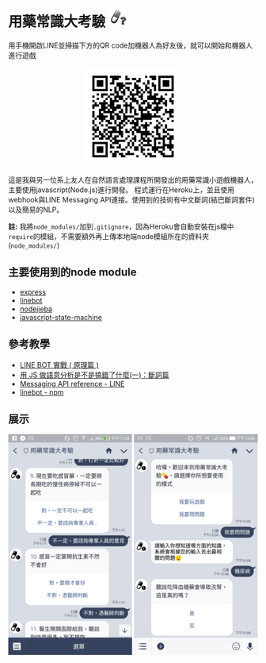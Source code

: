 # 用藥常識大考驗 <img src="img/thumbnail.png" title="thumbnail" width="40" />

用手機開啟LINE並掃描下方的QR code加機器人為好友後，就可以開始和機器人進行遊戲
<center>
    <img src="img/qrcode.png" alt="qrcode" title="qrcode" width="200" /> 
</center>

這是我與另一位系上友人在自然語言處理課程所開發出的用藥常識小遊戲機器人，主要使用javascript(Node.js)進行開發。
程式運行在Heroku上，並且使用webhook與LINE Messaging API連接。使用到的技術有中文斷詞(結巴斷詞套件)以及簡易的NLP。

**註:** 我將`node_modules/`加到`.gitignore`，因為Heroku會自動安裝在js檔中`require`的模組，不需要額外再上傳本地端node模組所在的資料夾(`node_modules/`)

## 主要使用到的node module
* [express](http://expressjs.com/zh-tw/)
* [linebot](https://www.npmjs.com/package/linebot)
* [nodejieba](https://www.npmjs.com/package/nodejieba)
* [javascript-state-machine](https://github.com/jakesgordon/javascript-state-machine)


## 參考教學
* [LINE BOT 實戰 ( 原理篇 )](http://www.oxxostudio.tw/articles/201701/line-bot.html)
* [用 JS 做語意分析是不是搞錯了什麼(一)：斷詞篇](https://noob.tw/js-nlp-jieba/)
* [Messaging API reference - LINE](https://developers.line.me/en/reference/messaging-api/)
* [linebot - npm](https://www.npmjs.com/package/linebot)

## 展示

<center class="half">
    <img title="demo1" alt="demo1" src="demo/demo1.jpg" width="250"/>
    <img title="demo2" alt="demo2" src="demo/demo2.jpg" width="250"/>
</center>